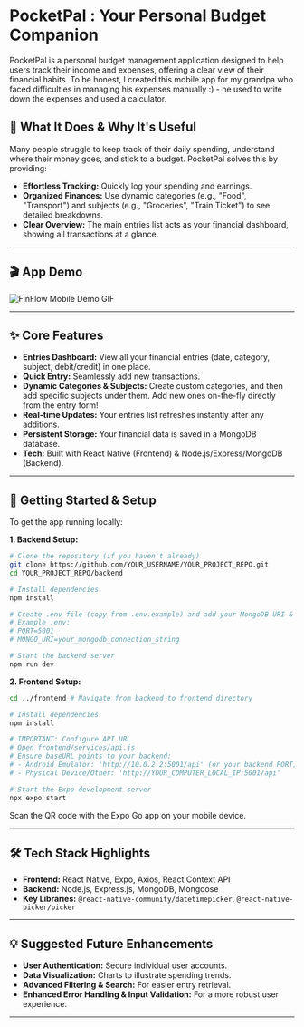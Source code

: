 # PocketPal : Your Personal Budget Companion

PocketPal is a personal budget management application designed to help users track their income and expenses, offering a clear view of their financial habits. To be honest, I created this mobile app for my grandpa who faced difficulties in managing his expenses manually :) - he used to write down the expenses and used a calculator.  


## 🎯 What It Does & Why It's Useful

Many people struggle to keep track of their daily spending, understand where their money goes, and stick to a budget. PocketPal solves this by providing:

*   **Effortless Tracking:** Quickly log your spending and earnings.
*   **Organized Finances:** Use dynamic categories (e.g., "Food", "Transport") and subjects (e.g., "Groceries", "Train Ticket") to see detailed breakdowns.
*   **Clear Overview:** The main entries list acts as your financial dashboard, showing all transactions at a glance.

---

## 🎬 App Demo

![FinFlow Mobile Demo GIF](./resources/pocketpal_demo.gif.gif)

---

## ✨ Core Features

*   **Entries Dashboard:** View all your financial entries (date, category, subject, debit/credit) in one place.
*   **Quick Entry:** Seamlessly add new transactions.
*   **Dynamic Categories & Subjects:** Create custom categories, and then add specific subjects under them. Add new ones on-the-fly directly from the entry form!
*   **Real-time Updates:** Your entries list refreshes instantly after any additions.
*   **Persistent Storage:** Your financial data is saved in a MongoDB database.
*   **Tech:** Built with React Native (Frontend) & Node.js/Express/MongoDB (Backend).

---

## 🚀 Getting Started & Setup

To get the app running locally:

**1. Backend Setup:**

   ```bash
   # Clone the repository (if you haven't already)
   git clone https://github.com/YOUR_USERNAME/YOUR_PROJECT_REPO.git
   cd YOUR_PROJECT_REPO/backend

   # Install dependencies
   npm install

   # Create .env file (copy from .env.example) and add your MongoDB URI & Port
   # Example .env:
   # PORT=5001
   # MONGO_URI=your_mongodb_connection_string

   # Start the backend server
   npm run dev
   ```

**2. Frontend Setup:**

   ```bash
   cd ../frontend # Navigate from backend to frontend directory

   # Install dependencies
   npm install

   # IMPORTANT: Configure API URL
   # Open frontend/services/api.js
   # Ensure baseURL points to your backend:
   # - Android Emulator: 'http://10.0.2.2:5001/api' (or your backend PORT)
   # - Physical Device/Other: 'http://YOUR_COMPUTER_LOCAL_IP:5001/api'

   # Start the Expo development server
   npx expo start
   ```
   Scan the QR code with the Expo Go app on your mobile device.

---



## 🛠️ Tech Stack Highlights

*   **Frontend:** React Native, Expo, Axios, React Context API
*   **Backend:** Node.js, Express.js, MongoDB, Mongoose
*   **Key Libraries:** `@react-native-community/datetimepicker`, `@react-native-picker/picker`

---

## 💡 Suggested Future Enhancements

*   **User Authentication:** Secure individual user accounts.
*   **Data Visualization:** Charts to illustrate spending trends.
*   **Advanced Filtering & Search:** For easier entry retrieval.
*   **Enhanced Error Handling & Input Validation:** For a more robust user experience.

---
